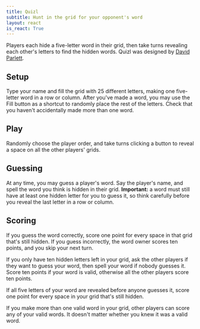 ```yaml
---
title: Quizl
subtitle: Hunt in the grid for your opponent's word
layout: react
is_react: True
---
```


Players each hide a five-letter word in their grid, then take turns revealing
each other's letters to find the hidden words. Quizl was designed by
[David Parlett].

## Setup
Type your name and fill the grid with 25 different letters, making one
five-letter word in a row or column. After you've made a word, you may use the
Fill button as a shortcut to randomly place the rest of the letters. Check that
you haven't accidentally made more than one word.

## Play
Randomly choose the player order, and take turns clicking a button to reveal a
space on all the other players' grids.

## Guessing
At any time, you may guess a player's word. Say the player's name, and spell the
word you think is hidden in their grid. **Important:** a word must still have at
least one hidden letter for you to guess it, so think carefully before you
reveal the last letter in a row or column.

## Scoring
If you guess the word correctly, score one point for every space in that grid
that's still hidden. If you guess incorrectly, the word owner scores ten points,
and you skip your next turn.

If you only have ten hidden letters left in your grid, ask the other players if
they want to guess your word, then spell your word if nobody guesses it. Score
ten points if your word is valid, otherwise all the other players score ten
points.

If all five letters of your word are revealed before anyone guesses it, score
one point for every space in your grid that's still hidden.

If you make more than one valid word in your grid, other players can score any
of your valid words. It doesn't matter whether you knew it was a valid word.

[David Parlett]: https://www.parlettgames.uk/wgames/quizl.html
